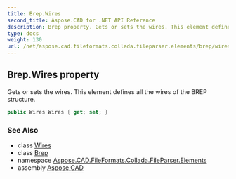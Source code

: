 ```yaml
---
title: Brep.Wires
second_title: Aspose.CAD for .NET API Reference
description: Brep property. Gets or sets the wires. This element defines all the wires of the BREP structure
type: docs
weight: 130
url: /net/aspose.cad.fileformats.collada.fileparser.elements/brep/wires/
---
```

## Brep.Wires property

Gets or sets the wires. This element defines all the wires of the BREP structure.

```csharp
public Wires Wires { get; set; }
```

### See Also

* class [Wires](../../wires/)
* class [Brep](../)
* namespace [Aspose.CAD.FileFormats.Collada.FileParser.Elements](../../brep/)
* assembly [Aspose.CAD](../../../)


